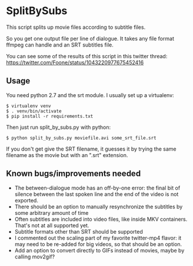 # SplitBySubs
This script splits up movie files according to subtitle files.

So you get one output file per line of dialogue. It takes any file format ffmpeg can handle and an SRT subtitles file.

You can see some of the results of this script in this twitter thread:
https://twitter.com/Foone/status/1043220977675452416

## Usage
You need python 2.7 and the srt module. I usually set up a virtualenv:
```
$ virtualenv venv
$ . venv/bin/activate
$ pip install -r requirements.txt
```
Then just run split_by_subs.py with python:
```
$ python split_by_subs.py moviefile.avi some_srt_file.srt
```
If you don't get give the SRT filename, it guesses it by trying the same filename as the movie but with an ".srt" extension.

## Known bugs/improvements needed
* The between-dialogue mode has an off-by-one error: the final bit of silence between 
the last spoken line and the end of the video is not exported.
* There should be an option to manually resynchronize the subtitles by some arbitrary amount of time
* Often subtitles are included into video files, like inside MKV containers. That's not at all supported yet.
* Subtitle formats other than SRT should be supported
* I commented out the scaling part of my favorite twitter-mp4 flavor: it may need to be re-added for big videos, so that 
should be an option.
* Add an option to convert directly to GIFs instead of movies, maybe by calling mov2gif? 
